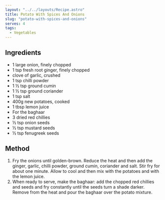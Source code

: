 ```yaml
---
layout: "../../layouts/Recipe.astro"
title: Potato With Spices And Onions
slug: "potato-with-spices-and-onions"
serves: 4
tags:
  - Vegetables
---
```


## Ingredients

- 1 large onion, finely chopped
- 1 tsp fresh root ginger, finely chopped
- clove of garlic, crushed
- 1 tsp chilli powder
- 1 ½ tsp ground cumin
- 1 ½ tsp ground coriander
- 1 tsp salt
- 400g new potatoes, cooked
- 1 tbsp lemon juice
- For the baghaar
- 3 dried red chillies
- ½ tsp onion seeds
- ½ tsp mustard seeds
- ½ tsp fenugreek seeds

## Method

1. Fry the onions until golden-brown. Reduce the heat and then add the ginger, garlic, chilli powder, ground cumin, coriander and salt. Stir fry for about one minute. Allow to cool and then mix with the potatoes and with the lemon juice.
1. When ready to serve, make the baghaar: add the chopped red chillies and seeds and fry constantly until the seeds turn a shade darker. Remove from the heat and pour the baghaar over the potato mixture. 